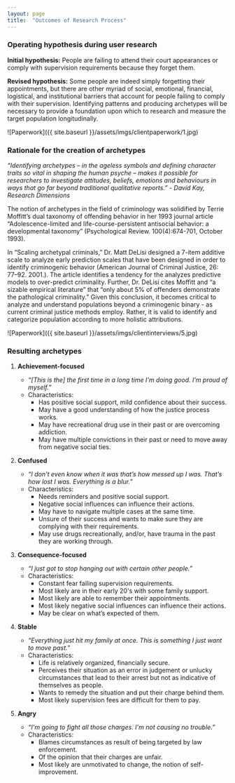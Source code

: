 ```yaml
---
layout: page
title:  "Outcomes of Research Process"
---
```


### Operating hypothesis during user research

**Initial hypothesis:** People are failing to attend their court appearances or comply with supervision requirements because they forget them.

**Revised hypothesis:** Some people are indeed simply forgetting their appointments, but there are other myriad of social, emotional, financial, logistical, and institutional barriers that account for people failing to comply with their supervision. Identifying patterns and producing archetypes will be necessary to provide a foundation upon which to research and measure the target population longitudinally.

![Paperwork]({{ site.baseurl }}/assets/imgs/clientpaperwork/1.jpg)

### Rationale for the creation of archetypes

*“Identifying archetypes – in the ageless symbols and defining character traits so vital in shaping the human psyche – makes it possible for researchers to investigate attitudes, beliefs, emotions and behaviours in ways that go far beyond traditional qualitative reports.” - David Kay, Research Dimensions*

The notion of archetypes in the field of criminology was solidified by Terrie Moffitt’s dual taxonomy of offending behavior in her 1993 journal article “Adolescence-limited and life-course-persistent antisocial behavior: a developmental taxonomy” (Psychological Review. 100(4):674-701, October 1993). 

In “Scaling archetypal criminals,” Dr. Matt DeLisi designed a 7-item additive scale to analyze early prediction scales that have been designed in order to identify criminogenic behavior (American Journal of Criminal Justice, 26: 77–92.  2001.). The article identifies a tendency for the analyzes predictive models to over-predict criminality. Further, Dr. DeLisi cites Moffitt and “a sizable empirical literature” that “only about 5% of offenders demonstrate the pathological criminality.” Given this conclusion, it becomes critical to analyze and understand populations beyond a criminogenic binary - as current criminal justice methods employ. Rather, it is valid to identify and categorize population according to more holistic attributions.

![Paperwork]({{ site.baseurl }}/assets/imgs/clientinterviews/5.jpg)

### Resulting archetypes

1. **Achievement-focused**
	- *“[This is the] the first time in a long time I'm doing good. I’m proud of myself.”*
	- Characteristics:
		- Has positive social support, mild confidence about their success.
		- May have a good understanding of how the justice process works.
		- May have  recreational drug use in their past or are overcoming addiction. 
		- May have multiple convictions in their past or need to move away from negative social ties.

2. **Confused**
	- *“I don’t even know when it was that’s how messed up I was. That’s how lost I was. Everything is a blur.”*
	- Characteristics:
		- Needs reminders and positive social support.
		- Negative social influences can influence their actions.
		- May have to navigate multiple cases at the same time. 
		- Unsure of their success and wants to make sure they are complying with their requirements.
		- May use drugs recreationally, and/or, have trauma in the past they are working through.

3. **Consequence-focused**
	- *“I just got to stop hanging out with certain other people.”*
	- Characteristics:
		- Constant fear failing supervision requirements.
		- Most likely are in their early 20's with some family support.
		- Most likely are able to remember their appointments.
		- Most likely negative social influences can influence their actions.
		- May be clear on what’s expected of them. 

4. **Stable**
	- *“Everything just hit my family at once. This is something I just want to move past.”*
	- Characteristics:
		- Life is relatively organized, financially secure.
		- Perceives their situation as an error in judgement or unlucky circumstances that lead to their arrest but not as indicative of themselves as people.
		- Wants to remedy the situation and put their charge behind them.
		- Most likely supervision fees are difficult for them to pay.

5. **Angry**
	- *“I'm going to fight all those charges. I'm not causing no trouble.”*
	- Characteristics:
		- Blames circumstances as result of being targeted by law enforcement.
		- Of the opinion that  their charges are unfair.
		- Most likely are unmotivated to change, the notion of self-improvement.




